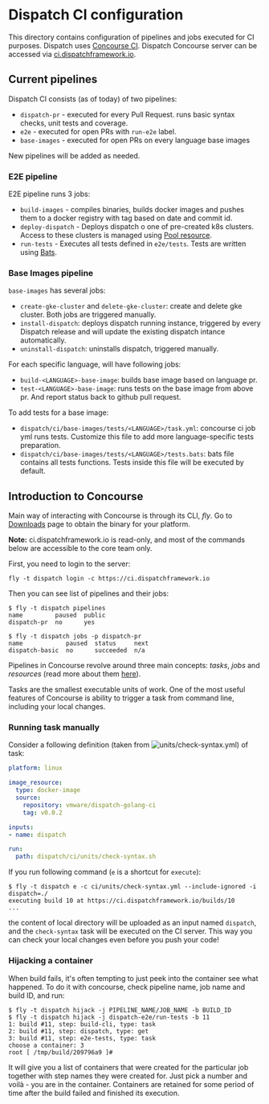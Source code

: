 # Dispatch CI configuration

This directory contains configuration of pipelines and jobs executed for CI purposes. Dispatch uses [Concourse CI](https://concourse.ci).
Dispatch Concourse server can be accessed via [ci.dispatchframework.io](https://ci.dispatchframework.io).

## Current pipelines

Dispatch CI consists (as of today) of two pipelines:
* `dispatch-pr` - executed for every Pull Request. runs basic syntax checks, unit tests and coverage.
* `e2e` - executed for open PRs with `run-e2e` label.
* `base-images` - executed for open PRs on every language base images

New pipelines will be added as needed.

### E2E pipeline

E2E pipeline runs 3 jobs:

* `build-images` - compiles binaries, builds docker images and pushes them to a docker registry with tag based on date and commit id.
* `deploy-dispatch` - Deploys dispatch o one of pre-created k8s clusters. Access to these clusters is managed using [Pool resource](https://github.com/concourse/pool-resource).
* `run-tests` - Executes all tests defined in `e2e/tests`. Tests are written using [Bats](https://github.com/sstephenson/bats).

### Base Images pipeline

`base-images` has several jobs:
* `create-gke-cluster` and `delete-gke-cluster`: create and delete gke cluster. Both jobs are triggered manually.
* `install-dispatch`: deploys dispatch running instance, triggered by every Dispatch release and will update the existing dispatch intance automatically.
* `uninstall-dispatch`: uninstalls dispatch, triggered manually.

For each specific language, will have following jobs:
* `build-<LANGUAGE>-base-image`: builds base image based on language pr.
* `test-<LANGUAGE>-base-image`: runs tests on the base image from above pr. And report status back to github pull request.

To add tests for a base image:
* `dispatch/ci/base-images/tests/<LANGUAGE>/task.yml`: concourse ci job yml runs tests. Customize this file to add more language-specific tests preparation.
* `dispatch/ci/base-images/tests/<LANGUAGE>/tests.bats`: bats file contains all tests functions. Tests inside this file will be executed by default.


## Introduction to Concourse

Main way of interacting with Concourse is through its CLI, *fly*. Go to [Downloads](https://concourse.ci/downloads.html) page
to obtain the binary for your platform.

**Note:** ci.dispatchframework.io is read-only, and most of the commands below are accessible to the core team only.

First, you need to login to the server:
```
fly -t dispatch login -c https://ci.dispatchframework.io
```

Then you can see list of pipelines and their jobs:

```
$ fly -t dispatch pipelines
name         paused  public
dispatch-pr  no      yes
```

```
$ fly -t dispatch jobs -p dispatch-pr
name            paused  status     next
dispatch-basic  no      succeeded  n/a
```

Pipelines in Concourse revolve around three main concepts: *tasks*, *jobs* and *resources* (read more about them [here](http://concourse.ci/concepts.html)).

Tasks are the smallest executable units of work. One of the most useful features of Concourse is ability to trigger a task from command line, including your local changes.


### Running task manually
Consider a following definition (taken from ![units/check-syntax.yml](units/check-syntax.yml)) of task:
```yaml
platform: linux

image_resource:
  type: docker-image
  source:
    repository: vmware/dispatch-golang-ci
    tag: v0.0.2

inputs:
- name: dispatch

run:
  path: dispatch/ci/units/check-syntax.sh
```

If you run following command (`e` is a shortcut for `execute`):
```
$ fly -t dispatch e -c ci/units/check-syntax.yml --include-ignored -i dispatch=./
executing build 10 at https://ci.dispatchframework.io/builds/10
...
```

the content of local directory will be uploaded as an input named `dispatch`, and the `check-syntax` task will be executed on the CI server.
This way you can check your local changes even before you push your code!

### Hijacking a container
When build fails, it's often tempting to just peek into the container see what happened. To do it with concourse, check pipeline name, job name and build ID, and run:

```
$ fly -t dispatch hijack -j PIPELINE_NAME/JOB_NAME -b BUILD_ID
$ fly -t dispatch hijack -j dispatch-e2e/run-tests -b 11
1: build #11, step: build-cli, type: task
2: build #11, step: dispatch, type: get
3: build #11, step: e2e-tests, type: task
choose a container: 3
root [ /tmp/build/209796a9 ]#
```

It will give you a list of containers that were created for the particular job together with step names they were created for. Just pick a number and voilà - you are in the container.
Containers are retained for some period of time after the build failed and finished its execution.



